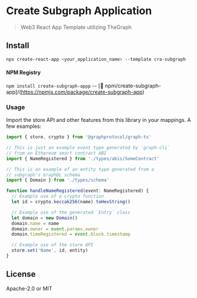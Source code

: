 # Create Subgraph Application

> Web3 React App Template utilizing TheGraph


## Install

```bash
npx create-react-app <your_application_name> --template cra-subgraph
```

#### NPM Registry 

`npm install create-subgraph-appp` -- [🔗 npm/create-subgraph-app]/(https://npmjs.com/package/create-subgraph-app)

### Usage

Import the store API and other features from this library in your mappings. A few examples:

```ts
import { store, crypto } from '@graphprotocol/graph-ts'

// This is just an example event type generated by `graph-cli`
// from an Ethereum smart contract ABI
import { NameRegistered } from './types/abis/SomeContract'

// This is an example of an entity type generated from a
// subgraph's GraphQL schema
import { Domain } from './types/schema'

function handleNameRegistered(event: NameRegistered) {
  // Example use of a crypto function
  let id = crypto.keccak256(name).toHexString()

  // Example use of the generated `Entry` class
  let domain = new Domain()
  domain.name = name
  domain.owner = event.params.owner
  domain.timeRegistered = event.block.timestamp

  // Example use of the store API
  store.set('Name', id, entity)
}
```

## License

Apache-2.0 or MIT
